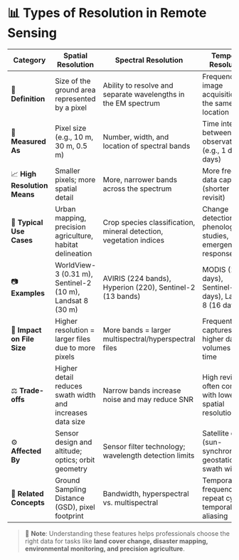 # 📊 Types of Resolution in Remote Sensing

| Category               | Spatial Resolution                                | Spectral Resolution                                        | Temporal Resolution                                      | Radiometric Resolution                                       |
|------------------------|----------------------------------------------------|------------------------------------------------------------|-----------------------------------------------------------|----------------------------------------------------------------|
| 📌 **Definition**       | Size of the ground area represented by a pixel     | Ability to resolve and separate wavelengths in the EM spectrum | Frequency of image acquisition for the same location    | Sensitivity to detect subtle differences in reflected/emitted energy |
| 📏 **Measured As**      | Pixel size (e.g., 10 m, 30 m, 0.5 m)               | Number, width, and location of spectral bands               | Time interval between observations (e.g., 1 day, 5 days) | Number of bits per pixel (e.g., 8-bit = 256 levels)              |
| 📈 **High Resolution Means** | Smaller pixels; more spatial detail              | More, narrower bands across the spectrum                    | More frequent data capture (shorter revisit)             | Greater ability to detect subtle radiance differences             |
| 🎯 **Typical Use Cases** | Urban mapping, precision agriculture, habitat delineation | Crop species classification, mineral detection, vegetation indices | Change detection, phenological studies, emergency response | Monitoring crop stress, water turbidity, thermal variation         |
| 📷 **Examples**         | WorldView-3 (0.31 m), Sentinel-2 (10 m), Landsat 8 (30 m) | AVIRIS (224 bands), Hyperion (220), Sentinel-2 (13 bands)  | MODIS (1–2 days), Sentinel-2 (5 days), Landsat 8 (16 days) | Landsat 8 (12-bit), Sentinel-2, MODIS (12–16 bit)                |
| 💾 **Impact on File Size** | Higher resolution = larger files due to more pixels | More bands = larger multispectral/hyperspectral files      | Frequent captures = higher data volumes over time       | Higher bit depth = more data per pixel, increasing file size       |
| ⚖️ **Trade-offs**       | Higher detail reduces swath width and increases data size | Narrow bands increase noise and may reduce SNR             | High revisit often comes with lower spatial resolution   | Higher radiometric resolution increases data volume and processing load |
| ⚙️ **Affected By**       | Sensor design and altitude; optics; orbit geometry | Sensor filter technology; wavelength detection limits       | Satellite orbit (sun-synchronous, geostationary), swath width | Sensor electronics and analog-to-digital converter precision        |
| 🔗 **Related Concepts** | Ground Sampling Distance (GSD), pixel footprint   | Bandwidth, hyperspectral vs. multispectral                  | Temporal frequency, repeat cycle, temporal aliasing      | Digital Number (DN), signal-to-noise ratio (SNR)                   |

> 📝 **Note**: Understanding these features helps professionals choose the right data for tasks like **land cover change, disaster mapping, environmental monitoring, and precision agriculture**.
